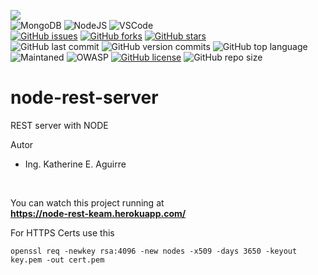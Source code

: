 <link rel="stylesheet" href="https://use.fontawesome.com/releases/v5.15.2/css/all.css" integrity="sha384-vSIIfh2YWi9wW0r9iZe7RJPrKwp6bG+s9QZMoITbCckVJqGCCRhc+ccxNcdpHuYu" crossorigin="anonymous">

[<img src="https://img.shields.io/badge/Linkedin-kathesama-blue?style=for-the-badge&logo=linkedin">](https://www.linkedin.com/in/kathesama)
<br>
![MongoDB](https://img.shields.io/badge/-MongoDB-009900?logo=mongodb&logoColor=white&style=for-the-badge)
![NodeJS](https://img.shields.io/badge/Node.js-43853D?style=for-the-badge&logo=node.js&logoColor=white)
![VSCode](https://img.shields.io/badge/Made%20for-VSCode-1f425f.svg?style=for-the-badge)
<br>
[![GitHub issues](https://img.shields.io/github/issues/kathemica/node-rest-server?style=plastic)](https://github.com/kathemica/node-rest-server/issues)
[![GitHub forks](https://img.shields.io/github/forks/kathemica/node-rest-server?style=plastic)](https://github.com/kathemica/node-rest-server/network)
[![GitHub stars](https://img.shields.io/github/stars/kathemica/node-rest-server?style=plastic)](https://github.com/kathemica/node-rest-server/stargazers)
<br>
![GitHub last commit](https://img.shields.io/github/last-commit/kathemica/node-rest-server?color=red&style=plastic)
![GitHub version commits](https://img.shields.io/github/commits-since/kathemica/node-rest-server/V1.0.2.svg?color=yellow&style=plastic)
![GitHub top language](https://img.shields.io/github/languages/top/kathemica/node-rest-server?style=plastic)
<br>
![Maintaned](https://img.shields.io/badge/Maintained%3F-yes-green.svg?style=plastic)
![OWASP](https://img.shields.io/badge/OWASP_Applied%3F-yes-green.svg?style=plastic)
[![GitHub license](https://img.shields.io/github/license/kathemica/node-rest-server?style=plastic)](https://github.com/kathemica/node-rest-server/blob/main/LICENSE)
![GitHub repo size](https://img.shields.io/github/repo-size/kathemica/node-rest-server?style=plastic)
<br>


# node-rest-server
REST server with NODE

Autor
* Ing. Katherine E. Aguirre
<br>

You can watch this project running at <br>
<b>https://node-rest-keam.herokuapp.com/</b>

For HTTPS Certs use this
```
openssl req -newkey rsa:4096 -new nodes -x509 -days 3650 -keyout key.pem -out cert.pem
```
